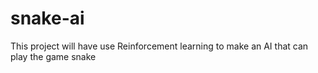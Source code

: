 # snake-ai

This project will have use Reinforcement learning to make an AI that can play the game snake
